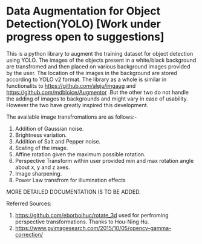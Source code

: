 # Data Augmentation for Object Detection(YOLO) [Work under progress open to suggestions]
This is a python library to augment the training dataset for object detection using YOLO. The images of the objects present in a white/black background are transfromed and then placed on various background images provided by the user. The location of the images in the background are stored according to YOLO v2 format. The library as a whole is similar in functionalits to https://github.com/aleju/imgaug and https://github.com/mdbloice/Augmentor .But the other two do not handle the adding of images to backgrounds and might vary in ease of usability. However the two have greatly inspired this development.

The available image transfromations are as follows:-
1. Addition of Gaussian noise.
1. Brightness variation.
1. Addition of Salt and Pepper noise.
1. Scaling of the image.
1. Affine rotation given the maximum possible rotation. 
1. Perspective Transform within user provided min and max rotation angle about x, y and z axes.
1. Image sharpening.
1. Power Law transfrom for illumination effects
 
 MORE DETAILED DOCUMENTATION IS TO BE ADDED.

Referred Sources:
1. https://github.com/eborboihuc/rotate_3d used for perfroming perspective transformations. Thanks to Hou-Ning Hu.
1. https://www.pyimagesearch.com/2015/10/05/opencv-gamma-correction/
